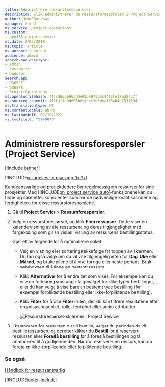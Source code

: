 ```yaml
---
title: Administrere ressursforespørsler
description: Slik administrerer du ressursforespørsler i Project Service
author: JohnPBurrows
manager: kfend
ms.service: project-operations
ms.custom:
- dyn365-projectservice
ms.date: 8/03/2018
ms.topic: article
ms.author: ruhercul
audience: Admin
search.audienceType:
- admin
- customizer
- enduser
search.app:
- D365CE
- D365PS
- ProjectOperations
ms.openlocfilehash: 4fa7db6ab96cd4e93ba973b3c9466fe12ed57c7f
ms.sourcegitcommit: 418fa1fe9d605b8faccc2d5dee1b04b4e753f194
ms.translationtype: HT
ms.contentlocale: nb-NO
ms.lasthandoff: 02/10/2021
ms.locfileid: "5149870"
---
```

# <a name="manage-resource-requests-project-service"></a>Administrere ressursforespørsler (Project Service)

[!include [banner](../includes/psa-now-project-operations.md)]

[!INCLUDE[cc-applies-to-psa-app-1x-2x](../includes/cc-applies-to-psa-app-1x-2x.md)]

Kundeansvarlige og prosjektledere ber regelmessig om ressurser for sine prosjekter. Med [!INCLUDE[pn_project_service_auto](../includes/pn-project-service-auto.md)]-funksjonene kan du finne og søke etter konsulenter som har de nødvendige kvalifikasjonene og ferdighetene for disse ressursforespørslene.  
  
1. Gå til **Project Service** > **Ressursforespørsler**.  
  
2. Velg en ressursforespørsel, og klikk **Finn ressurser**. Dette viser en kalendervisning av alle ressursene og deres tilgjengelighet med fargekoding som gir en visuell visning av ressursens bestillingsstatus.  
  
    Gjør ett av følgende for å optimalisere søket:  
  
   -   Velg en visning eller sorteringsrekkefølge fra toppen av skjermen. Du kan også velge om du vil vise tilgjengeligheten for **Dag**, **Uke** eller **Måned**, og bruke pilene til å vise forrige eller neste periode. Bruk søkeboksen til å finne en bestemt ressurs.  
  
   -   Klikk **Alternativer** for å endre det som vises. For eksempel kan du vise en forklaring som angir fargevalget for ulike typer bestillinger, eller du kan velge å vise bare en bestemt type bestilling (for eksempel forpliktende bestilling eller ikke-forpliktende bestilling).  
  
   -   Klikk **Filter** for å vise **Filter**-ruten, der du kan filtrere resultatene etter organisasjonsenhet, rolle, ferdighet eller andre attributter.  
  
       ![Ressursforespørsel-skjermen i Project Service](../psa/media/project-service-resource-request-screen.png "Ressursforespørsel-skjermen i Project Service")  
  
3. I kalenderen for ressursen du vil bestille, velger du perioden du vil bestille ressursen, og deretter klikker du **Bestill** for å reservere ressursen eller **Foreslå bestilling** for å foreslå bestillingen og få anmoderen til å godkjenne den. Når du reserverer en ressurs, kan du foreta en ikke-forpliktende eller forpliktende bestilling.  
  
### <a name="see-also"></a>Se også  
 [Håndbok for ressursansvarlig](../psa/resource-manager-guide.md)


[!INCLUDE[footer-include](../includes/footer-banner.md)]